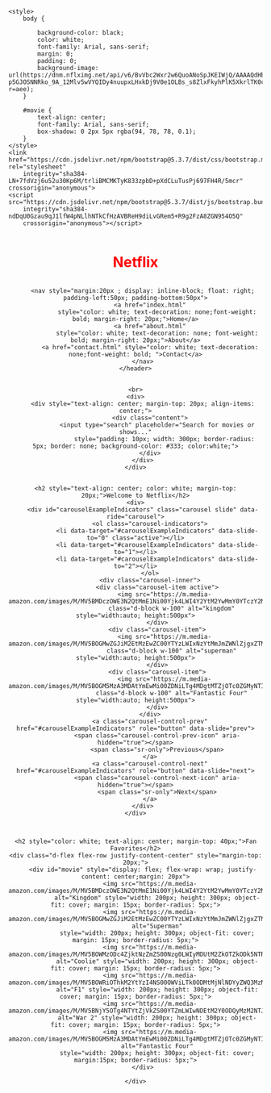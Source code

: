 <!DOCTYPE html>
<html lang="en">

<head>
    <meta charset="UTF-8">
    <meta name="viewport" content="width=device-width, initial-scale=1.0">
    <title>Netflix</title>
    <link rel="icon" href="Netflix.jpg" type="image/x-icon">

    <style>
        body {

            background-color: black;
            color: white;
            font-family: Arial, sans-serif;
            margin: 0;
            padding: 0;
            background-image: url(https://dnm.nflximg.net/api/v6/BvVbc2Wxr2w6QuoANoSpJKEIWjQ/AAAAQdHbjrX0uL1mH7uUW7VZ-p5GJOSNNRko_9A_12Mlv5wVYQIDy4nuupxLHxkDj9V0e1OLBs_s8ZlxFkyhPlK5XkrlTK0c7yP42LLinQdYhz8lqfgUcOH68JAbEcY45jG02gCI1NyKVf1lqxsQFmcNN5szbv8.jpg?r=aee);
        }

        #movie {
            text-align: center;
            font-family: Arial, sans-serif;
            box-shadow: 0 2px 5px rgba(94, 78, 78, 0.1);
        }
    </style>
    <link href="https://cdn.jsdelivr.net/npm/bootstrap@5.3.7/dist/css/bootstrap.min.css" rel="stylesheet"
        integrity="sha384-LN+7fdVzj6u52u30Kp6M/trliBMCMKTyK833zpbD+pXdCLuTusPj697FH4R/5mcr" crossorigin="anonymous">
    <script src="https://cdn.jsdelivr.net/npm/bootstrap@5.3.7/dist/js/bootstrap.bundle.min.js"
        integrity="sha384-ndDqU0Gzau9qJ1lfW4pNLlhNTkCfHzAVBReH9diLvGRem5+R9g2FzA8ZGN954O5Q"
        crossorigin="anonymous"></script>




</head>

<body>
    <header>
        <h1 style="color:red; display: inline-block;">Netflix</h1>

        <nav style="margin:20px ; display: inline-block; float: right; padding-left:50px; padding-bottom:50px">
            <a href="index.html"
                style="color: white; text-decoration: none;font-weight: bold; margin-right: 20px;">Home</a>
            <a href="about.html"
                style="color: white; text-decoration: none; font-weight: bold; margin-right: 20px;">About</a>
            <a href="contact.html" style="color: white; text-decoration: none;font-weight: bold; ">Contact</a>
        </nav>
    </header>


    <br>
    <div>
        <div style="text-align: center; margin-top: 20px; align-items: center;">
            <div class="content">
                <input type="search" placeholder="Search for movies or shows..."
                    style="padding: 10px; width: 300px; border-radius: 5px; border: none; background-color: #333; color:white;">
            </div>
        </div>
    </div>


    <h2 style="text-align: center; color: white; margin-top: 20px;">Welcome to Netflix</h2>
    <div>
        <div id="carouselExampleIndicators" class="carousel slide" data-ride="carousel">
            <ol class="carousel-indicators">
                <li data-target="#carouselExampleIndicators" data-slide-to="0" class="active"></li>
                <li data-target="#carouselExampleIndicators" data-slide-to="1"></li>
                <li data-target="#carouselExampleIndicators" data-slide-to="2"></li>
            </ol>
            <div class="carousel-inner">
                <div class="carousel-item active">
                    <img src="https://m.media-amazon.com/images/M/MV5BMDczOWE3N2QtMmE1Ni00Yjk4LWI4Y2YtM2YwMmY0YTczY2M0XkEyXkFqcGc@._V1_.jpg"
                        class="d-block w-100" alt="kingdom" style="width:auto; height:500px">
                </div>
                <div class="carousel-item">
                    <img src="https://m.media-amazon.com/images/M/MV5BOGMwZGJiM2EtMzEwZC00YTYzLWIxNzYtMmJmZWNlZjgxZTMwXkEyXkFqcGc@._V1_FMjpg_UX1000_.jpg"
                        class="d-block w-100" alt="superman" style="width:auto; height:500px">
                </div>
                <div class="carousel-item">
                    <img src="https://m.media-amazon.com/images/M/MV5BOGM5MzA3MDAtYmEwMi00ZDNiLTg4MDgtMTZjOTc0ZGMyNTIwXkEyXkFqcGc@._V1_FMjpg_UX1000_.jpg"
                        class="d-block w-100" alt="Fantastic Four" style="width:auto; height:500px">
                </div>
            </div>
            <a class="carousel-control-prev" href="#carouselExampleIndicators" role="button" data-slide="prev">
                <span class="carousel-control-prev-icon" aria-hidden="true"></span>
                <span class="sr-only">Previous</span>
            </a>
            <a class="carousel-control-next" href="#carouselExampleIndicators" role="button" data-slide="next">
                <span class="carousel-control-next-icon" aria-hidden="true"></span>
                <span class="sr-only">Next</span>
            </a>
        </div>
    </div>



    <h2 style="color: white; text-align: center; margin-top: 40px;">Fan Favorites</h2>
    <div class="d-flex flex-row justify-content-center" style="margin-top: 20px;">
        <div id="movie" style="display: flex; flex-wrap: wrap; justify-content: center;margin: 20px">
            <img src="https://m.media-amazon.com/images/M/MV5BMDczOWE3N2QtMmE1Ni00Yjk4LWI4Y2YtM2YwMmY0YTczY2M0XkEyXkFqcGc@._V1_.jpg"
                alt="Kingdom" style="width: 200px; height: 300px; object-fit: cover; margin: 15px; border-radius: 5px;">
            <img src="https://m.media-amazon.com/images/M/MV5BOGMwZGJiM2EtMzEwZC00YTYzLWIxNzYtMmJmZWNlZjgxZTMwXkEyXkFqcGc@._V1_FMjpg_UX1000_.jpg"
                alt="Superman"
                style="width: 200px; height: 300px; object-fit: cover; margin: 15px; border-radius: 5px;">
            <img src="https://m.media-amazon.com/images/M/MV5BOWMzODc4ZjktNzZmZS00Nzg0LWIyMDUtM2ZkOTZkODk5NTRiXkEyXkFqcGc@._V1_FMjpg_UX1000_.jpg"
                alt="Coolie" style="width: 200px; height: 300px; object-fit: cover; margin: 15px; border-radius: 5px;">
            <img src="https://m.media-amazon.com/images/M/MV5BOWRiOThkM2YtYzI4NS00OWViLTk0ODMtMjNlNDYyZWQ3MzNjXkEyXkFqcGc@._V1_FMjpg_UX1000_.jpg"
                alt="F1" style="width: 200px; height: 300px; object-fit: cover; margin: 15px; border-radius: 5px;">
            <img src="https://m.media-amazon.com/images/M/MV5BNjY5OTg4NTYtZjVkZS00YTZmLWIwNDEtM2Y0ODQyMzM2NTJiXkEyXkFqcGc@._V1_.jpg"
                alt="War 2" style="width: 200px; height: 300px; object-fit: cover; margin: 15px; border-radius: 5px;">
            <img src="https://m.media-amazon.com/images/M/MV5BOGM5MzA3MDAtYmEwMi00ZDNiLTg4MDgtMTZjOTc0ZGMyNTIwXkEyXkFqcGc@._V1_FMjpg_UX1000_.jpg"
                alt="Fantastic Four"
                style="width: 200px; height: 300px; object-fit: cover; margin:15px; border-radius: 5px;">
        </div>

    </div>







</body>

</html>
